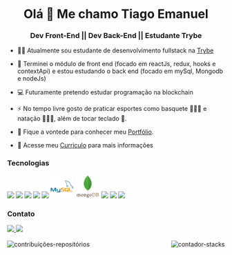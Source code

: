 <h1 align="center">Olá 👋 Me chamo Tiago Emanuel</h1>
<h3 align="center">Dev Front-End || Dev Back-End || Estudante Trybe</h3>

- 👨‍💻 Atualmente sou estudante de desenvolvimento fullstack na <a href="https://www.betrybe.com/">Trybe</a></p>
- 🔭 Terminei o módulo de front end (focado em reactJs, redux, hooks e contextApi) e estou estudando o back end (focado em mySql, Mongodb e nodeJs)
- 💻 Futuramente pretendo estudar programação na blockchain
- ⚡ No tempo livre gosto de praticar esportes como basquete ⛹🏽‍♂️ e natação 🏊🏽‍♂️, além de tocar teclado 🎹.

- 🎯 Fique a vontede para conhecer meu <a href="https://tiago-portifolio.vercel.app" target="_blank">Portfólio</a>.</p>
- 📝 Acesse meu <a href="https://gitconnected.com/tiagoemanuel8/resume" target="_blank">Curriculo</a> para mais informações</p>

<div>
  <h3> Tecnologias </h3>
    <span>
       <img src="https://media.giphy.com/media/XAxylRMCdpbEWUAvr8/giphy.gif" width="50">
       <img src="https://media.giphy.com/media/fsEaZldNC8A1PJ3mwp/giphy.gif" width="50">
       <img src="https://media3.giphy.com/media/ln7z2eWriiQAllfVcn/200w.webp" width="50">
       <img src="https://i.giphy.com/media/eNAsjO55tPbgaor7ma/200w.webp" width="50">
       <img src="https://media3.giphy.com/media/kdFc8fubgS31b8DsVu/giphy.webp" width="50">
       <img src="https://raw.githubusercontent.com/devicons/devicon/master/icons/mysql/mysql-original-wordmark.svg" width="55">
       <img src="https://raw.githubusercontent.com/devicons/devicon/master/icons/mongodb/mongodb-original-wordmark.svg" width="55">
       <img src="https://i.giphy.com/media/IdyAQJVN2kVPNUrojM/200.webp" width="50">
       <img src="https://media.giphy.com/media/kH1DBkPNyZPOk0BxrM/giphy.gif" width="100">
       <img src="https://media.giphy.com/media/SsCYf6DRFJrOpP0IoM/giphy.gif" width="70">
    </span>
</div>
<div>
  <h3> Contato </h3>
  <span>
    <a href="https://www.linkedin.com/in/tiagoemanuel/" target="blank">
      <img src="https://media.giphy.com/media/HQTYdpx1yhxWpugAi2/giphy.gif" width="50">
    </a>
    <a href='mailto:tiago.emanuel.n@gmail.com' target='_blank' rel='noreferrer'>
      <img src="https://media.giphy.com/media/KxlbRn0HuTW7gZID83/giphy.gif" width="50">
    </a>
  </span>
</div>
<br>
<span>
  <img align="left" src="https://github-readme-stats.vercel.app/api?username=TiagoEmanuel8&theme=tokyonight&show_icons=true&locale=en" alt="contribuições-repositórios" />
  <img align="right" src="https://github-readme-stats.vercel.app/api/top-langs?username=maricegalla&theme=tokyonight&show_icons=true&locale=en&layout=compact" alt="contador-stacks" />
</span>
<br>

